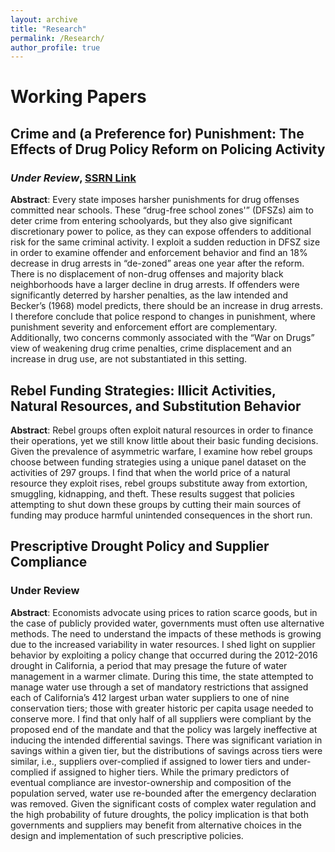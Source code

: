 ```yaml
---
layout: archive
title: "Research"
permalink: /Research/
author_profile: true
---
```


# Working Papers

## Crime and (a Preference for) Punishment: The Effects of Drug Policy Reform on Policing Activity</h2>
### *Under Review*,  [SSRN Link](https://ssrn.com/abstract=3795758) 
**Abstract**: Every state imposes harsher punishments for drug offenses committed near schools. These “drug-free school zones'” (DFSZs) aim to deter crime from entering schoolyards, but they also give significant discretionary power to police, as they can expose offenders to additional risk for the same criminal activity. I exploit a sudden reduction in DFSZ size in order to examine offender and enforcement behavior and find an 18% decrease in drug arrests in “de-zoned” areas one year after the reform. There is no displacement of non-drug offenses and majority black neighborhoods have a larger decline in drug arrests. If offenders were significantly deterred by harsher penalties, as the law intended and Becker’s (1968) model predicts, there should be an increase in drug arrests. I therefore conclude that police respond to changes in punishment, where punishment severity and enforcement effort are complementary. Additionally, two concerns commonly associated with the “War on Drugs” view of weakening drug crime penalties, crime displacement and an increase in drug use, are not substantiated in this setting.

## Rebel Funding Strategies: Illicit Activities, Natural Resources, and Substitution Behavior
**Abstract**: Rebel groups often exploit natural resources in order to finance their operations, yet we still know little about their basic funding decisions. Given the prevalence of asymmetric warfare, I examine how rebel groups choose between funding strategies using a unique panel dataset on the activities of 297 groups. I find that when the world price of a natural resource they exploit rises, rebel groups substitute away from extortion, smuggling, kidnapping, and theft. These results suggest that policies attempting to shut down these groups by cutting their main sources of funding may produce harmful unintended consequences in the short run.

## Prescriptive Drought Policy and Supplier Compliance
### Under Review
**Abstract**: Economists advocate using prices to ration scarce goods, but in the case of publicly provided water, governments must often use alternative methods. The need to understand the impacts of these methods is growing due to the increased variability in water resources. I shed light on supplier behavior by exploiting a policy change that occurred during the 2012-2016 drought in California, a period that may presage the future of water management in a warmer climate. During this time, the state attempted to manage water use through a set of mandatory restrictions that assigned each of California’s 412 largest urban water suppliers to one of nine conservation tiers; those with greater historic per capita usage needed to conserve more. I find that only half of all suppliers were compliant by the proposed end of the mandate and that the policy was largely ineffective at inducing the intended differential savings. There was significant variation in savings within a given tier, but the distributions of savings across tiers were similar, i.e., suppliers over-complied if assigned to lower tiers and under-complied if assigned to higher tiers. While the primary predictors of eventual compliance are investor-ownership and composition of the population served, water use re-bounded after the emergency declaration was removed. Given the significant costs of complex water regulation and the high probability of future droughts, the policy implication is that both governments and suppliers may benefit from alternative choices in the design and implementation of such prescriptive policies.
